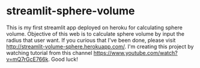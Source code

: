 # streamlit-sphere-volume
This is my first streamlit app deployed on heroku for calculating sphere volume.
Objective of this web is to calculate sphere volume by input the radius that user want.
If you curious that I've been done, please visit http://streamlit-volume-sphere.herokuapp.com/.
I'm creating this project by watching tutorial from this channel https://www.youtube.com/watch?v=mQ7rGcE766k.
Good luck!
